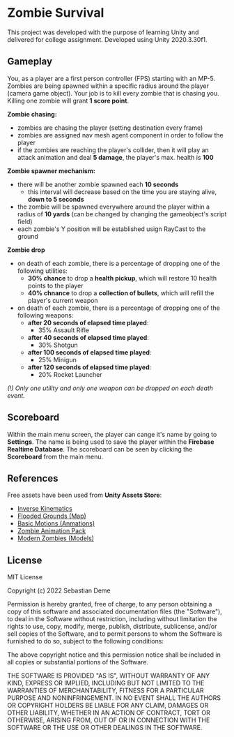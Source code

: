 # Zombie Survival

This project was developed with the purpose of learning Unity and delivered for college assignment. Developed using Unity 2020.3.30f1.

## Gameplay

You, as a player are a first person controller (FPS) starting with an MP-5. Zombies are being spawned within a specific radius around the player (camera game object). Your job is to kill every zombie that is chasing you. Killing one zombie will grant **1 score point**.

**Zombie chasing:**
 - zombies are chasing the player (setting destination every frame)
 - zombies are assigned nav mesh agent component in order to follow the player 
 - if the zombies are reaching the player's collider, then it will play an attack animation and deal **5 damage**, the player's max. health is **100**

**Zombie spawner mechanism:**
 - there will be another zombie spawned each **10 seconds**
   - this interval will decrease based on the time you are staying alive, **down to 5 seconds**
 - the zombie will be spawned everywhere around the player within a radius of **10 yards** (can be changed by changing the gameobject's script field)
 - each zombie's Y position will be established usign RayCast to the ground

**Zombie drop**
- on death of each zombie, there is a percentage of dropping one of the following utilities:
  - **30% chance** to drop a **health pickup**, which will restore 10 health points to the player
  - **40% chnance** to drop a **collection of bullets**, which will refill the player's current weapon
- on death of each zombie, there is a percentage of dropping one of the following weapons:
  - **after 20 seconds of elapsed time played**:
    - 35% Assault Rifle
  - **after 40 seconds of elapsed time played**:
    - 30% Shotgun
  - **after 100 seconds of elapsed time played**:
    - 25% Minigun
  - **after 120 seconds of elapsed time played**:
    - 20% Rocket Launcher

*(!) Only one utility and only one weapon can be dropped on each death event.*

## Scoreboard

Within the main menu screen, the player can cange it's name by going to **Settings**.  The name is being used to save the player within the **Firebase Realtime Database**. The scoreboard can be seen by clicking the **Scoreboard** from the main menu.

## References

Free assets have been used from **Unity Assets Store**:
 - [Inverse Kinematics](https://assetstore.unity.com/packages/tools/animation/inverse-kinematics-1829)
 - [Flooded Grounds (Map)](https://assetstore.unity.com/packages/3d/environments/flooded-grounds-48529)
 - [Basic Motions (Anmations)](https://assetstore.unity.com/packages/3d/animations/basic-motions-free-pack-25900)
 - [Zombie Animation Pack](https://assetstore.unity.com/packages/3d/animations/zombie-animation-pack-free-150219)
 - [Modern Zombies (Models)](https://assetstore.unity.com/packages/3d/characters/humanoids/modern-zombie-free-58134)

## License
MIT License

Copyright (c) 2022 Sebastian Deme

Permission is hereby granted, free of charge, to any person obtaining a copy of this software and associated documentation files (the "Software"), to deal in the Software without restriction, including without limitation the rights to use, copy, modify, merge, publish, distribute, sublicense, and/or sell copies of the Software, and to permit persons to whom the Software is furnished to do so, subject to the following conditions:

The above copyright notice and this permission notice shall be included in all copies or substantial portions of the Software.

THE SOFTWARE IS PROVIDED "AS IS", WITHOUT WARRANTY OF ANY KIND, EXPRESS OR IMPLIED, INCLUDING BUT NOT LIMITED TO THE WARRANTIES OF MERCHANTABILITY, FITNESS FOR A PARTICULAR PURPOSE AND NONINFRINGEMENT. IN NO EVENT SHALL THE AUTHORS OR COPYRIGHT HOLDERS BE LIABLE FOR ANY CLAIM, DAMAGES OR OTHER LIABILITY, WHETHER IN AN ACTION OF CONTRACT, TORT OR OTHERWISE, ARISING FROM, OUT OF OR IN CONNECTION WITH THE SOFTWARE OR THE USE OR OTHER DEALINGS IN THE SOFTWARE.
